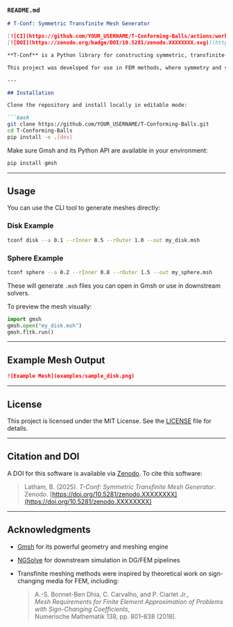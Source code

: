 ###  `README.md`

````markdown
# T-Conf: Symmetric Transfinite Mesh Generator

[![CI](https://github.com/YOUR_USERNAME/T-Conforming-Balls/actions/workflows/python-ci.yml/badge.svg)](https://github.com/YOUR_USERNAME/T-Conforming-Balls/actions/workflows/python-ci.yml)
[![DOI](https://zenodo.org/badge/DOI/10.5281/zenodo.XXXXXXXX.svg)](https://doi.org/10.5281/zenodo.XXXXXXXX)

**T-Conf** is a Python library for constructing symmetric, transfinite-conforming meshes using [Gmsh](https://gmsh.info/) for geometries involving concentric **disks** (2D) and **spheres** (3D).

This project was developed for use in FEM methods, where symmetry and structured layering near interfaces are critical for capturing resonance behavior in sign-changin problems.

---

## Installation

Clone the repository and install locally in editable mode:

```bash
git clone https://github.com/YOUR_USERNAME/T-Conforming-Balls.git
cd T-Conforming-Balls
pip install -e .[dev]
````

Make sure Gmsh and its Python API are available in your environment:

```bash
pip install gmsh
```

---

## Usage

You can use the CLI tool to generate meshes directly:

### Disk Example

```bash
tconf disk --a 0.1 --rInner 0.5 --rOuter 1.0 --out my_disk.msh
```

### Sphere Example

```bash
tconf sphere --a 0.2 --rInner 0.8 --rOuter 1.5 --out my_sphere.msh
```

These will generate `.msh` files you can open in Gmsh or use in downstream solvers.

To preview the mesh visually:

```python
import gmsh
gmsh.open("my_disk.msh")
gmsh.fltk.run()
```

---

## Example Mesh Output


```markdown
![Example Mesh](examples/sample_disk.png)
```


---

##  License

This project is licensed under the MIT License. See the [LICENSE](LICENSE) file for details.

---

##  Citation and DOI

A DOI for this software is available via [Zenodo](https://zenodo.org/). To cite this software:

> Latham, B. (2025). *T-Conf: Symmetric Transfinite Mesh Generator*. Zenodo. [https://doi.org/10.5281/zenodo.XXXXXXXX](https://doi.org/10.5281/zenodo.XXXXXXXX)


---

##  Acknowledgments

* [Gmsh](https://gmsh.info/) for its powerful geometry and meshing engine
* [NGSolve](https://ngsolve.org/) for downstream simulation in DG/FEM pipelines
* Transfinite meshing methods were inspired by theoretical work on sign-changing media for FEM, including:

  > A.-S. Bonnet-Ben Dhia, C. Carvalho, and P. Ciarlet Jr.,  
  > *Mesh Requirements for Finite Element Approximation of Problems with Sign-Changing Coefficients*,  
  > Numerische Mathematik 138, pp. 801–838 (2018).

```